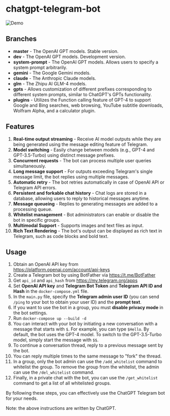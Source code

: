 # chatgpt-telegram-bot

![Demo](https://user-images.githubusercontent.com/10773481/235257879-ce91d3d3-769a-4089-addd-2ac9eea26f35.gif)

## Branches

- **master** - The OpenAI GPT models. Stable version.
- **dev** - The OpenAI GPT models. Development version.
- **system-prompt** - The OpenAI GPT models. Allows users to specify a system prompt arbitrarily.
- **gemini** - The Google Gemini models.
- **claude** - The Anthropic Claude models.
- **glm** - The Zhipu AI GLM-4 models.
- **gpts** - Allows customization of different prefixes corresponding to different system prompts, similar to ChatGPT's GPTs functionality.
- **plugins** - Utilizes the Function calling feature of GPT-4 to support Google and Bing searches, web browsing, YouTube subtitle downloads, Wolfram Alpha, and a calculator plugin.

## Features

1. **Real-time output streaming** - Receive AI model outputs while they are being generated using the message editing feature of Telegram.
1. **Model switching** - Easily change between models (e.g., GPT-4 and GPT-3.5-Turbo) using distinct message prefixes.
1. **Concurrent requests** - The bot can process multiple user queries simultaneously.
1. **Long message support** - For outputs exceeding Telegram's single message limit, the bot replies using multiple messages.
1. **Automatic retry** - The bot retries automatically in case of OpenAI API or Telegram API errors.
1. **Persistent and forkable chat history** - Chat logs are stored in a database, allowing users to reply to historical messages anytime.
1. **Message queueing** - Replies to generating messages are added to a processing queue.
1. **Whitelist management** - Bot administrators can enable or disable the bot in specific groups.
1. **Multimodal Support** - Supports images and text files as input.
1. **Rich Text Rendering** - The bot's output can be displayed as rich text in Telegram, such as code blocks and bold text.

## Usage

1. Obtain an OpenAI API key from https://platform.openai.com/account/api-keys
1. Create a Telegram bot by using BotFather via https://t.me/BotFather
1. Get `api_id` and `api_hash` from https://my.telegram.org/apps
1. Set **OpenAI API key** and **Telegram Bot Token** and **Telegram API ID and Hash** in the `docker-compose.yml` file.
1. In the `main.py` file, specify the **Telegram admin user ID** (you can send `/ping` to your bot to obtain your user ID) and the **prompt text**.
1. If you want to use the bot in a group, you must **disable privacy mode** in the bot settings.
1. Run `docker-compose up --build -d`
1. You can interact with your bot by initiating a new conversation with a message that starts with `$`. For example, you can type `$Hello`. By default, the bot uses the GPT-4 model. To switch to the GPT-3.5-Turbo model, simply start the message with `$$`.
1. To continue a conversation thread, reply to a previous message sent by the bot.
1. You can reply multiple times to the same message to "fork" the thread.
1. In a group, only the bot admin can use the `/add_whitelist` command to whitelist the group. To remove the group from the whitelist, the admin can use the `/del_whitelist` command.
1. Finally, in a private chat with the bot, you can use the `/get_whitelist` command to get a list of all whitelisted groups.

By following these steps, you can effectively use the ChatGPT Telegram bot for your needs.

Note: the above instructions are written by ChatGPT.
